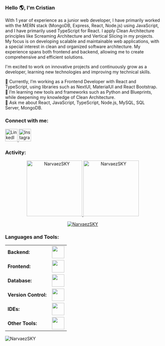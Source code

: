 <link rel="stylesheet" type='text/css' href="https://cdn.jsdelivr.net/gh/devicons/devicon@latest/devicon.min.css" />
<h3>Hello 🌎, I'm Cristian</h3>
With 1 year of experience as a junior web developer, I have primarily worked with the MERN stack (MongoDB, Express, React, Node.js) using JavaScript, and I have primarily used TypeScript for React. I apply Clean Architecture principles like Screaming Architecture and Vertical Slicing in my projects. My focus is on developing scalable and maintainable web applications, with a special interest in clean and organized software architecture. My experience spans both frontend and backend, allowing me to create comprehensive and efficient solutions.

I'm excited to work on innovative projects and continuously grow as a developer, learning new technologies and improving my technical skills.

🔭 Currently, I’m working as a Frontend Developer with React and TypeScript, using libraries such as NextUI, MaterialUI and React Bootstrap.
<br>
🌱 I’m learning new tools and frameworks such as Python and Blueprints, while deepening my knowledge of Clean Architecture.
<br>
💬 Ask me about React, JavaScript, TypeScript, Node.js, MySQL, SQL Server, MongoDB.
<br>
<h3 align="left">Connect with me:</h3>
<p align="left">
  <a href="https://www.linkedin.com/in/cristian-samir-narvaez/" target="_blank">
    <img src="https://cdn.jsdelivr.net/gh/devicons/devicon/icons/linkedin/linkedin-original.svg" alt="LinkedIn" height="40" width="40"/>
  </a>
  <a href="https://www.instagram.com/narvaez_sky/" target="_blank">
    <img src="https://upload.wikimedia.org/wikipedia/commons/a/a5/Instagram_icon.png" alt="Instagram" height="40" width="40"/>
  </a>
</p>

<h3 align="left">Activity:</h3>

<div align="center"> <a href="https://github.com/[tu_usuario]"> <img height="180em" src="https://github-readme-stats.vercel.app/api/top-langs?username=NarvaezSKY&show_icons=true&locale=en&layout=compact&theme=tokyonight" alt="NarvaezSKY"/> <img height="180em" src="https://github-readme-stats.vercel.app/api?username=NarvaezSKY&show_icons=true&locale=en&layout=compact&theme=tokyonight" alt="NarvaezSKY"/> </a> </div> <p align="center"> <a href="https://github.com/NarvaezSKY"> <img src="https://github-readme-streak-stats.herokuapp.com/?user=NarvaezSKY&&theme=tokyonight" alt="NarvaezSKY" /> </a> </p>
<h3 align="left">Languages and Tools:</h3> <table> <tr> <td style="font-weight: bold; padding-right: 10px; vertical-align: center; border: none;">Backend:</td> <td><img height="40" src="https://skillicons.dev/icons?i=python,nodejs,express,nestjs"/></td> </tr> <tr> <td style="font-weight: bold; padding-right: 10px; vertical-align: center;">Frontend:</td> <td><img height="40" src="https://skillicons.dev/icons?i=react,js,ts,html,css,tailwind,bootstrap,figma"/></td> </tr> <tr> <td style="font-weight: bold; padding-right: 10px; vertical-align: center; border: none;">Database:</td> <td><img height="40" src="https://skillicons.dev/icons?i=mysql,sqlite,mongodb"/></td> </tr> <tr> <td style="font-weight: bold; padding-right: 10px; vertical-align: center; border: none;">Version Control:</td> <td><img height="40" src="https://skillicons.dev/icons?i=git,github,gitlab"/></td> </tr> <tr> <td style="font-weight: bold; padding-right: 10px; vertical-align: center; border: none;">IDEs:</td> <td><img height="40" src="https://skillicons.dev/icons?i=vscode,visualstudio,sublime"/></td> </tr> <tr> <td style="font-weight: bold; padding-right: 10px; vertical-align: center; border: none;">Other Tools:</td> <td><img height="40" src="https://skillicons.dev/icons?i=firebase,vercel,netlify,render"/></td> </tr> </table>

<p align="left">
  <img src="https://komarev.com/ghpvc/?username=NarvaezSKY&label=Profile%20views&color=0e75b6&style=flat" alt="NarvaezSKY" />
</p>
